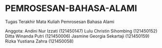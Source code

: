 # PEMROSESAN-BAHASA-ALAMI
Tugas Terakhir Mata Kuliah Pemrosesan Bahasa Alami 

Anggota:
Andini Nur Izzati (121450147)
Lulu Christin Sihombing (121450152)
Ditta Winanda Putri (121450006)
Jasmine Georgia Sekartaji (121450159)
Rizka Yustiana Zahra (121450058)
